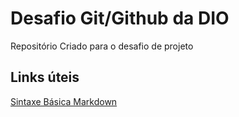 # Desafio Git/Github da DIO
Repositório Criado para o desafio de projeto

## Links úteis

[Sintaxe Básica Markdown](https://www.markdownguide.org/basic-syntax/)
